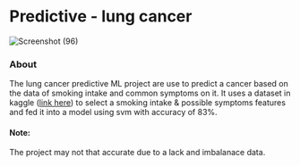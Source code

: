 # Predictive - lung cancer
![Screenshot (96)](https://github.com/nordszamora/predictive_lung_cancer/assets/100557534/29dfed55-6d9e-4147-8b73-6388e70375f6)
### About
The lung cancer predictive ML project are use to predict a cancer based on the data of smoking intake and common symptoms on it. It uses a dataset in kaggle ([link here]([https://google.com](https://www.kaggle.com/datasets/mysarahmadbhat/lung-cancer))) to select a smoking intake & possible symptoms features and fed it into a model using svm with accuracy of 83%.

#### Note:
The project may not that accurate due to a lack and imbalanace data.
